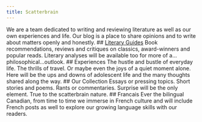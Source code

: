 ```yaml
---
title: Scatterbrain
---
```

<title>Scatterbrain</title>
We are a team dedicated to writing and reviewing literature as well as our own experiences and life. Our blog is a place to share opinions and to write about matters openly and honestly. 
## <a href = "literaryGuides.md">Literary Guides</a>
Book recommendations, reviews and critiques on classics, award-winners and popular reads. Literary analyses will be available too for more of a…philosophical…outlook.
## Experiences
The hustle and bustle of everyday life. The thrills of travel. Or maybe even the joys of a quiet moment alone. Here will be the ups and downs of adolescent life and the many thoughts shared along the way.
## Our Collection
Essays or pressing topics. Short stories and poems. Rants or commentaries. Surprise will be the only element. True to the scatterbrain nature.
## Francais
Ever the bilingual Canadian, from time to time we immerse in French culture and will include French posts as well to explore our growing language skills with our readers.
